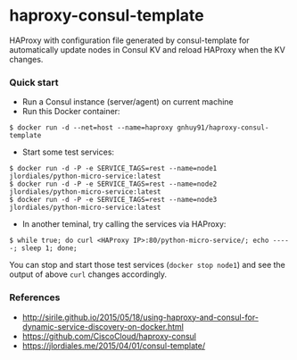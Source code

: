 # haproxy-consul-template
HAProxy with configuration file generated by consul-template for automatically
update nodes in Consul KV and reload HAProxy when the KV changes.

### Quick start
- Run a Consul instance (server/agent) on current machine
- Run this Docker container:
```
$ docker run -d --net=host --name=haproxy gnhuy91/haproxy-consul-template
```
- Start some test services:
```
$ docker run -d -P -e SERVICE_TAGS=rest --name=node1 jlordiales/python-micro-service:latest
$ docker run -d -P -e SERVICE_TAGS=rest --name=node2 jlordiales/python-micro-service:latest
$ docker run -d -P -e SERVICE_TAGS=rest --name=node3 jlordiales/python-micro-service:latest
```
- In another teminal, try calling the services via HAProxy:
```
$ while true; do curl <HAProxy IP>:80/python-micro-service/; echo -----; sleep 1; done;
```

You can stop and start those test services (`docker stop node1`) and see the output of above `curl` changes accordingly.

### References
- http://sirile.github.io/2015/05/18/using-haproxy-and-consul-for-dynamic-service-discovery-on-docker.html
- https://github.com/CiscoCloud/haproxy-consul
- https://jlordiales.me/2015/04/01/consul-template/
